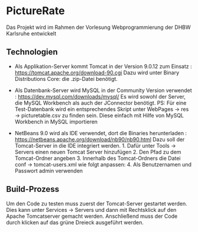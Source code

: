 # PictureRate

Das Projekt wird im Rahmen der Vorlesung Webprogrammierung der DHBW Karlsruhe entwickelt

## Technologien

-   Als Applikation-Server kommt Tomcat in der Version 9.0.12 zum Einsatz : 
        https://tomcat.apache.org/download-90.cgi
    Dazu wird unter Binary Distributions Core: die .zip-Datei benötigt.

-   Als Datenbank-Server wird MySQL in der Community Version verwendet : 
        https://dev.mysql.com/downloads/mysql/
    Es wird sowohl der Server, die MySQL Workbench als auch der JConnector benötigt.
    PS: Für eine Test-Datenbank wird ein entsprechendes Skript unter WebPages -> res -> picturetable.csv zu finden sein. Diese einfach mit     Hilfe von MySQL Workbench in MySQL importieren

-   NetBeans 9.0 wird als IDE verwendet, dort die Binaries herunterladen : 
        https://netbeans.apache.org/download/nb90/nb90.html
    Dazu soll der Tomcat-Server in die IDE integriert werden. 
        1. Dafür unter Tools -> Servers einen neuen Tomcat Server hinzufügen
        2. Den Pfad zu dem Tomcat-Ordner angeben
        3. Innerhalb des Tomcat-Ordners die Datei conf -> tomcat-users.xml wie folgt anpassen:
        <role rolename="manager-gui"/>
        <role rolename="manager-script"/>
        <role rolename="manager-jmx"/>
        <role rolename="manager-status"/>
        <user username="admin" password="admin" roles="manager-gui, manager-jmx, manager-script, manager-status"/>
        4. Als Benutzernamen und Passwort admin verwenden

## Build-Prozess

Um den Code zu testen muss zuerst der Tomcat-Server gestartet werden. Dies kann unter Services -> Servers und dann mit Rechtsklick auf den Apache Tomcatserver gemacht werden.
Anschließend muss der Code durch klicken auf das grüne Dreieck ausgeführt werden.
